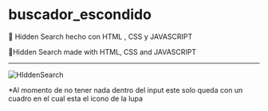 # buscador_escondido
📌 Hidden Search hecho con HTML , CSS y JAVASCRIPT

📌Hidden Search made with HTML, CSS and JAVASCRIPT

---
![HIddenSearch](https://user-images.githubusercontent.com/100723898/218335502-ac9e9ad3-35d9-465c-945e-10faecab8bd5.png)

*Al momento de no tener nada dentro del input este solo queda con un cuadro en el cual esta el icono de la lupa

